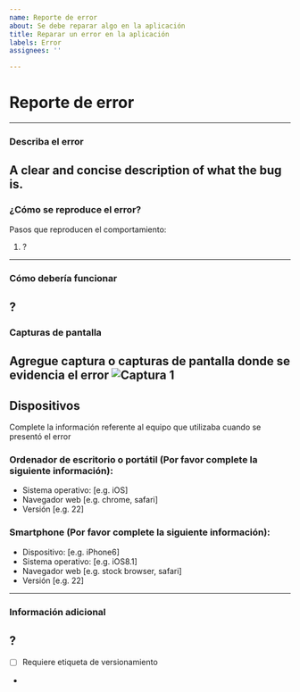 ```yaml
---
name: Reporte de error
about: Se debe reparar algo en la aplicación
title: Reparar un error en la aplicación
labels: Error
assignees: ''

---
```


# Reporte de error
------------------
### **Describa el error**
A clear and concise description of what the bug is.
----------------------
### **¿Cómo se reproduce el error?**
Pasos que reproducen el comportamiento:
1. ?
-------------------
### **Cómo debería funcionar**
?
----------------
### **Capturas de pantalla**
Agregue captura o capturas de pantalla donde se evidencia el error
![Captura 1]()
----------------
## Dispositivos
Complete la información referente al equipo que utilizaba cuando se presentó el error
### **Ordenador de escritorio o portátil (Por favor complete la siguiente información):**
 - Sistema operativo: [e.g. iOS]
 - Navegador web [e.g. chrome, safari]
 - Versión [e.g. 22]

### **Smartphone (Por favor complete la siguiente información):**
 - Dispositivo: [e.g. iPhone6]
 - Sistema operativo: [e.g. iOS8.1]
 - Navegador web [e.g. stock browser, safari]
 - Versión [e.g. 22]
----------------------
### **Información adicional**
?
----------------------
- [ ] Requiere etiqueta de versionamiento
-
